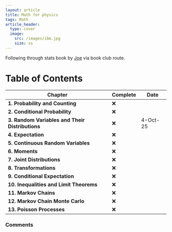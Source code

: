 ```yaml
---
layout: article
title: Math for physics
tags: Math
article_header:
  type: cover
  image:
    src: /images/ibm.jpg
    size: xs
---
```



Following through stats book by [Joe](https://projects.iq.harvard.edu/stat110) via book club route.

# Table of Contents

| Chapter | Complete | Date |
|---------|----------|------|
| **1. Probability and Counting** | ❌ |  |
| **2. Conditional Probability** | ❌ |  |
| **3. Random Variables and Their Distributions** | ❌ | 4-Oct-25 |
| **4. Expectation** | ❌ |  |
| **5. Continuous Random Variables** | ❌ |  |
| **6. Moments** | ❌ |  |
| **7. Joint Distributions** | ❌ |  |
| **8. Transformations** | ❌ |  |
| **9. Conditional Expectation** | ❌ |  |
| **10. Inequalities and Limit Theorems** | ❌ |  |
| **11. Markov Chains** | ❌ |  |
| **12. Markov Chain Monte Carlo** | ❌ |  |
| **13. Poisson Processes** | ❌ |  |


### Comments

<!-- ✅>

